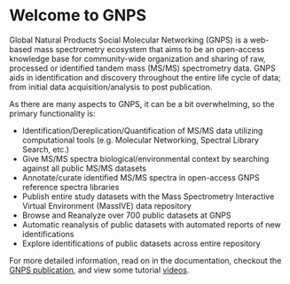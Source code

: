 # Welcome to GNPS

Global Natural Products Social Molecular Networking (GNPS) is a web-based mass spectrometry ecosystem that aims to be an open-access knowledge base for community-wide organization and sharing of raw, processed or identified tandem mass (MS/MS) spectrometry data. GNPS aids in identification and discovery throughout the entire life cycle of data; from initial data acquisition/analysis to post publication.

As there are many aspects to GNPS, it can be a bit overwhelming, so the primary functionality is:

* Identification/Dereplication/Quantification of MS/MS data utilizing computational tools (e.g. Molecular Networking, Spectral Library Search, etc.)
* Give MS/MS spectra biological/environmental context by searching against all public MS/MS datasets
* Annotate/curate identified MS/MS spectra in open-access GNPS reference spectra libraries
* Publish entire study datasets with the Mass Spectrometry Interactive Virtual Environment (MassIVE) data repository
* Browse and Reanalyze over 700 public datasets at GNPS
* Automatic reanalysis of public datasets with automated reports of new identifications
* Explore identifications of public datasets across entire repository

For more detailed information, read on in the documentation, checkout the [GNPS publication](https://www.nature.com/articles/nbt.3597), and view some tutorial [videos](https://www.youtube.com/channel/UCufTdDIUPjfoN604Igv_29g/videos).
